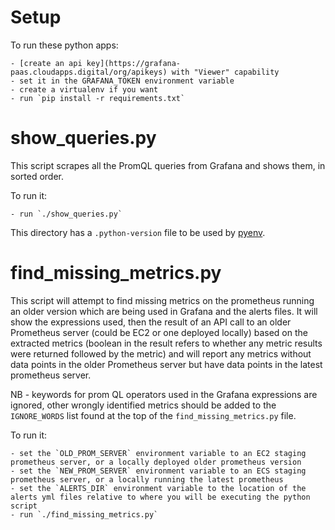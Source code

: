# Setup

To run these python apps:

    - [create an api key](https://grafana-paas.cloudapps.digital/org/apikeys) with "Viewer" capability
    - set it in the GRAFANA_TOKEN environment variable
    - create a virtualenv if you want
    - run `pip install -r requirements.txt`

# show_queries.py

This script scrapes all the PromQL queries from Grafana and shows
them, in sorted order.

To run it:

    - run `./show_queries.py`

This directory has a `.python-version` file to be used by
[pyenv](https://github.com/pyenv/pyenv).

# find_missing_metrics.py

This script will attempt to find missing metrics on the prometheus running an older version which are being used in Grafana and the alerts files.
It will show the expressions used, then the result of an API call to an older Prometheus server (could be EC2 or one deployed locally) based on the extracted metrics (boolean in the result refers to whether any metric results were returned followed by the metric) and will report any metrics without data points in the older Prometheus server but have data points in the latest prometheus server.

NB - keywords for prom QL operators used in the Grafana expressions are ignored, other wrongly identified metrics should be added to the `IGNORE_WORDS` list found at the top of the `find_missing_metrics.py` file.

To run it:

    - set the `OLD_PROM_SERVER` environment variable to an EC2 staging prometheus server, or a locally deployed older prometheus version
    - set the `NEW_PROM_SERVER` environment variable to an ECS staging prometheus server, or a locally running the latest prometheus
    - set the `ALERTS_DIR` environment variable to the location of the alerts yml files relative to where you will be executing the python script
    - run `./find_missing_metrics.py`
